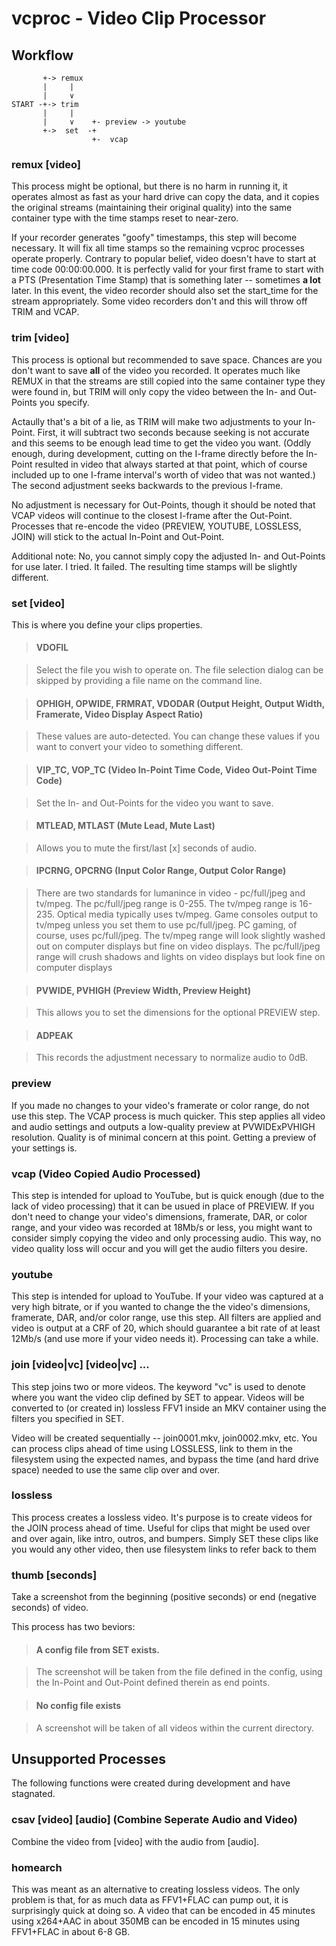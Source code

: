 vcproc - Video Clip Processor
=============================

Workflow
--------

           +-> remux
           |     |
           |     ∨
    START -+-> trim
           |     |
           |     ∨    +- preview -> youtube
           +->  set  -+
                      +-  vcap

### remux [video]

This process might be optional, but there is no harm in running it, it operates almost as fast as your hard drive can copy the data, and it copies the original streams (maintaining their original quality) into the same container type with the time stamps reset to near-zero.

If your recorder generates "goofy" timestamps, this step will become necessary.  It will fix all time stamps so the remaining vcproc processes operate properly.  Contrary to popular belief, video doesn't have to start at time code 00:00:00.000.  It is perfectly valid for your first frame to start with a PTS (Presentation Time Stamp) that is something later -- sometimes **a lot** later.  In this event, the video recorder should also set the start_time for the stream appropriately.   Some video recorders don't and this will throw off TRIM and VCAP.

### trim [video]

This process is optional but recommended to save space.  Chances are you don't want to save **all** of the video you recorded.  It operates much like REMUX in that the streams are still copied into the same container type they were found in, but TRIM will only copy the video between the In- and Out-Points you specify.

Actaully that's a bit of a lie, as TRIM will make two adjustments to your In-Point.  First, it will subtract two seconds because seeking is not accurate and this seems to be enough lead time to get the video you want.  (Oddly enough, during development, cutting on the I-frame directly before the In-Point resulted in video that always started at that point, which of course included up to one I-frame interval's worth of video that was not wanted.)  The second adjustment seeks backwards to the previous I-frame.

No adjustment is necessary for Out-Points, though it should be noted that VCAP videos will continue to the closest I-frame after the Out-Point.  Processes that re-encode the video (PREVIEW, YOUTUBE, LOSSLESS, JOIN) will stick to the actual In-Point and Out-Point.

Additional note: No, you cannot simply copy the adjusted In- and Out-Points for use later.  I tried.  It failed.  The resulting time stamps will be slightly different.

### set [video]

This is where you define your clips properties.

> #### VDOFIL

> Select the file you wish to operate on.  The file selection dialog can be skipped by providing a file name on the command line.

> #### OPHIGH, OPWIDE, FRMRAT, VDODAR (Output Height, Output Width, Framerate, Video Display Aspect Ratio)

> These values are auto-detected.  You can change these values if you want to convert your video to something different.

> #### VIP_TC, VOP_TC (Video In-Point Time Code, Video Out-Point Time Code)

> Set the In- and Out-Points for the video you want to save.

> #### MTLEAD, MTLAST (Mute Lead, Mute Last)

> Allows you to mute the first/last [x] seconds of audio.

> #### IPCRNG, OPCRNG (Input Color Range, Output Color Range)

> There are two standards for lumanince in video - pc/full/jpeg and tv/mpeg.  The pc/full/jpeg range is 0-255.  The tv/mpeg range is 16-235.  Optical media typically uses tv/mpeg.  Game consoles output to tv/mpeg unless you set them to use pc/full/jpeg.  PC gaming, of course, uses pc/full/jpeg.  The tv/mpeg range will look slightly washed out on computer displays but fine on video displays.  The pc/full/jpeg range will crush shadows and lights on video displays but look fine on computer displays 

> #### PVWIDE, PVHIGH (Preview Width, Preview Height)

> This allows you to set the dimensions for the optional PREVIEW step.

> #### ADPEAK

> This records the adjustment necessary to normalize audio to 0dB.

### preview

If you made no changes to your video's framerate or color range, do not use this step.  The VCAP process is much quicker.  This step applies all video and audio settings and outputs a low-quality preview at PVWIDExPVHIGH resolution.  Quality is of minimal concern at this point.  Getting a preview of your settings is.

### vcap (Video Copied Audio Processed)

This step is intended for upload to YouTube, but is quick enough (due to the lack of video processing) that it can be usued in place of PREVIEW.  If you don't need to change your video's dimensions, framerate, DAR, or color range, and your video was recorded at 18Mb/s or less, you might want to consider simply copying the video and only processing audio.  This way, no video quality loss will occur and you will get the audio filters you desire.

### youtube

This step is intended for upload to YouTube.  If your video was captured at a very high bitrate, or if you wanted to change the the video's dimensions, framerate, DAR, and/or color range, use this step.  All filters are applied and video is output at a CRF of 20, which should guarantee a bit rate of at least 12Mb/s (and use more if your video needs it).  Processing can take a while.

### join [video|vc] [video|vc] ...

This step joins two or more videos.  The keyword "vc" is used to denote where you want the video clip defined by SET to appear.  Videos will be converted to (or created in) lossless FFV1 inside an MKV container using the filters you specified in SET.

Video will be created sequentially -- join0001.mkv, join0002.mkv, etc.  You can process clips ahead of time using LOSSLESS, link to them in the filesystem using the expected names, and bypass the time (and hard drive space) needed to use the same clip over and over.

### lossless

This process creates a lossless video.  It's purpose is to create videos for the JOIN process ahead of time.  Useful for clips that might be used over and over again, like intro, outros, and bumpers.  Simply SET these clips like you would any other video, then use filesystem links to refer back to them

### thumb [seconds]

Take a screenshot from the beginning (positive seconds) or end (negative seconds) of video.

This process has two beviors:

> #### A config file from SET exists.

> The screenshot will be taken from the file defined in the config, using the In-Point and Out-Point defined therein as end points.

> #### No config file exists

> A screenshot will be taken of all videos within the current directory.

Unsupported Processes
---------------------

The following functions were created during development and have stagnated.

### csav [video] [audio] (Combine Seperate Audio and Video)

Combine the video from [video] with the audio from [audio].

### homearch

This was meant as an alternative to creating lossless videos.  The only problem is that, for as much data as FFV1+FLAC can pump out, it is surprisingly quick at doing so.  A video that can be encoded in 45 minutes using x264+AAC in about 350MB can be encoded in 15 minutes using FFV1+FLAC in about 6-8 GB.

